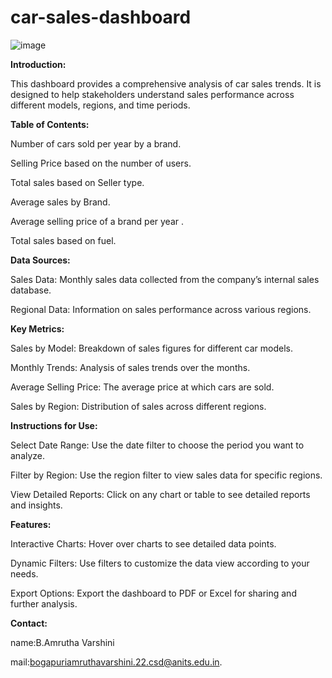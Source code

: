 # car-sales-dashboard

![image](https://github.com/user-attachments/assets/f9bd13e0-5203-4aa7-b93e-2c2f543d2a8f)


**Introduction:**

  This dashboard provides a comprehensive analysis of car sales trends. It is designed to help stakeholders understand sales performance across different models, regions, and time periods.


**Table of Contents:**

  Number of cars sold per year by a brand.

  Selling Price based on the number of users. 

  Total sales based on Seller type.

  Average sales by Brand.

  Average selling price of a brand per year .

  Total sales based on fuel.

**Data Sources:**

Sales Data: Monthly sales data collected from the company’s internal sales database.

Regional Data: Information on sales performance across various regions.


**Key Metrics:**

Sales by Model: Breakdown of sales figures for different car models.

Monthly Trends: Analysis of sales trends over the months.

Average Selling Price: The average price at which cars are sold.

Sales by Region: Distribution of sales across different regions.


**Instructions for Use:**

Select Date Range: Use the date filter to choose the period you want to analyze.

Filter by Region: Use the region filter to view sales data for specific regions.

View Detailed Reports: Click on any chart or table to see detailed reports and insights.


**Features:**

Interactive Charts: Hover over charts to see detailed data points.

Dynamic Filters: Use filters to customize the data view according to your needs.

Export Options: Export the dashboard to PDF or Excel for sharing and further analysis.



**Contact:**

name:B.Amrutha Varshini 

mail:bogapuriamruthavarshini.22.csd@anits.edu.in.






